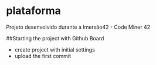 # plataforma
Projeto desenvolvido durante a Imersão42 - Code Miner 42

##Starting the project with Github Board
- create project with initial settings
- upload the first commit
